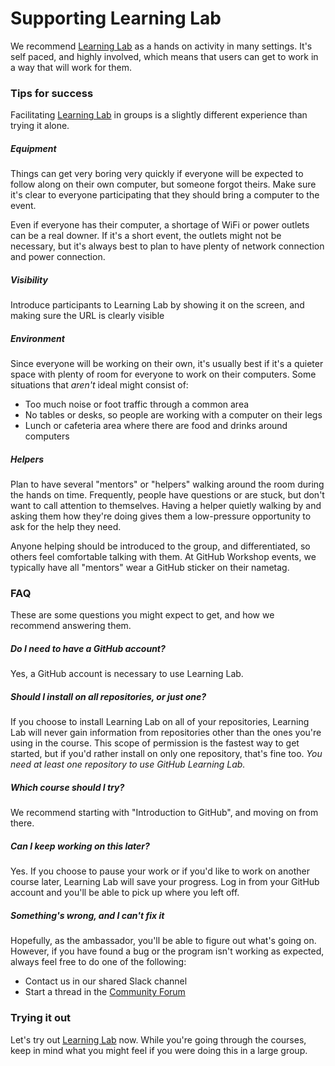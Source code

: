 # Supporting Learning Lab

We recommend [Learning Lab](https://lab.github.com/) as a hands on activity in many settings. It's self paced, and highly involved, which means that users can get to work in a way that will work for them.

### Tips for success
Facilitating [Learning Lab](https://lab.github.com/) in groups is a slightly different experience than trying it alone.

##### Equipment
Things can get very boring very quickly if everyone will be expected to follow along on their own computer, but someone forgot theirs. Make sure it's clear to everyone participating that they should bring a computer to the event.

Even if everyone has their computer, a shortage of WiFi or power outlets can be a real downer. If it's a short event, the outlets might not be necessary, but it's always best to plan to have plenty of network connection and power connection.

##### Visibility
Introduce participants to Learning Lab by showing it on the screen, and making sure the URL is clearly visible

##### Environment
Since everyone will be working on their own, it's usually best if it's a quieter space with plenty of room for everyone to work on their computers. Some situations that _aren't_ ideal might consist of:
- Too much noise or foot traffic through a common area
- No tables or desks, so people are working with a computer on their legs
- Lunch or cafeteria area where there are food and drinks around computers

##### Helpers
Plan to have several "mentors" or "helpers" walking around the room during the hands on time. Frequently, people have questions or are stuck, but don't want to call attention to themselves. Having a helper quietly walking by and asking them how they're doing gives them a low-pressure opportunity to ask for the help they need.

Anyone helping should be introduced to the group, and differentiated, so others feel comfortable talking with them. At GitHub Workshop events, we typically have all "mentors" wear a GitHub sticker on their nametag.

### FAQ
These are some questions you might expect to get, and how we recommend answering them.

##### Do I need to have a GitHub account?
Yes, a GitHub account is necessary to use Learning Lab.

##### Should I install on all repositories, or just one?
If you choose to install Learning Lab on all of your repositories, Learning Lab will never gain information from repositories other than the ones you're using in the course. This scope of permission is the fastest way to get started, but if you'd rather install on only one repository, that's fine too. _You need at least one repository to use GitHub Learning Lab._

##### Which course should I try?
We recommend starting with "Introduction to GitHub", and moving on from there.

##### Can I keep working on this later?
Yes. If you choose to pause your work or if you'd like to work on another course later, Learning Lab will save your progress. Log in from your GitHub account and you'll be able to pick up where you left off.

##### Something's wrong, and I can't fix it
Hopefully, as the ambassador, you'll be able to figure out what's going on. However, if you have found a bug or the program isn't working as expected, always feel free to do one of the following:
- Contact us in our shared Slack channel
- Start a thread in the [Community Forum](https://github.community/t5/GitHub-Learning-Lab/bd-p/learn)

### Trying it out

Let's try out [Learning Lab](https://lab.github.com/) now. While you're going through the courses, keep in mind what you might feel if you were doing this in a large group.
